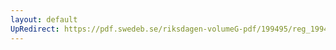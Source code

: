 ```yaml
---
layout: default
UpRedirect: https://pdf.swedeb.se/riksdagen-volumeG-pdf/199495/reg_199495/reg_199495_0387.pdf
---
```

